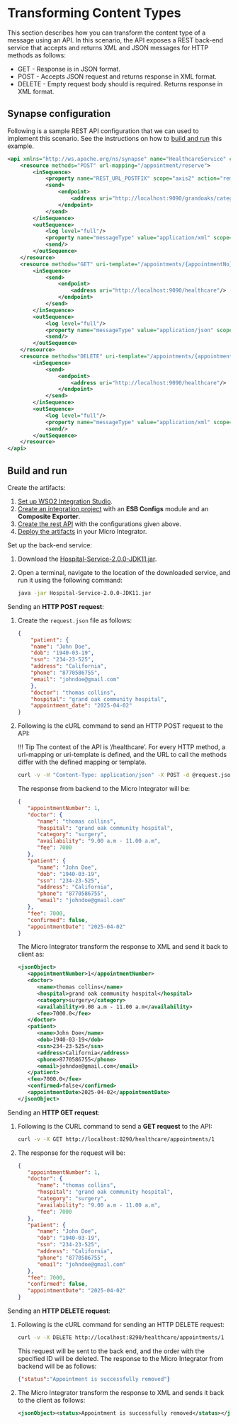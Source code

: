 # Transforming Content Types
This section describes how you can transform the content type of a message using an API. In this scenario, the API exposes a REST back-end service that accepts and returns XML and JSON messages for HTTP methods as follows:
    
-  GET - Response is in JSON format.
-  POST - Accepts JSON request and returns response in XML format.
-  DELETE - Empty request body should is required. Returns response in XML format. 
    
## Synapse configuration
    
Following is a sample REST API configuration that we can used to implement this scenario. See the instructions on how to [build and run](#build-and-run) this example.

```xml
<api xmlns="http://ws.apache.org/ns/synapse" name="HealthcareService" context="/healthcare">
    <resource methods="POST" url-mapping="/appointment/reserve">
        <inSequence>
            <property name="REST_URL_POSTFIX" scope="axis2" action="remove"/>
            <send>
                <endpoint>
                    <address uri="http://localhost:9090/grandoaks/categories/surgery/reserve"/>
                </endpoint>
            </send>
        </inSequence>
        <outSequence>
            <log level="full"/>
            <property name="messageType" value="application/xml" scope="axis2"/>
            <send/>
        </outSequence>
    </resource>
    <resource methods="GET" uri-template="/appointments/{appointmentNo}">
        <inSequence>
            <send>
                <endpoint>
                    <address uri="http://localhost:9090/healthcare"/>
                </endpoint>
            </send>
        </inSequence>
        <outSequence>
            <log level="full"/>
            <property name="messageType" value="application/json" scope="axis2"/>
            <send/>
        </outSequence>
    </resource>
    <resource methods="DELETE" uri-template="/appointments/{appointmentNo}">
        <inSequence>
            <send>
                <endpoint>
                    <address uri="http://localhost:9090/healthcare"/>
                </endpoint>
            </send>
        </inSequence>
        <outSequence>
            <log level="full"/>
            <property name="messageType" value="application/xml" scope="axis2"/>
            <send/>
        </outSequence>
    </resource>
</api>
```
    
## Build and run

Create the artifacts:

1. [Set up WSO2 Integration Studio]({{base_path}}/develop/installing-wso2-integration-studio).
2. [Create an integration project]({{base_path}}/develop/create-integration-project) with an <b>ESB Configs</b> module and an <b>Composite Exporter</b>.
3. [Create the rest API]({{base_path}}/develop/creating-artifacts/creating-an-api) with the configurations given above.
4. [Deploy the artifacts]({{base_path}}/develop/deploy-artifacts) in your Micro Integrator.

Set up the back-end service:

1. Download the [Hospital-Service-2.0.0-JDK11.jar](https://github.com/wso2-docs/WSO2_EI/blob/master/Back-End-Service/Hospital-Service-JDK11-2.0.0.jar).
2. Open a terminal, navigate to the location of the downloaded service, and run it using the following command:

    ```bash
    java -jar Hospital-Service-2.0.0-JDK11.jar
    ```

Sending an **HTTP POST request**:

1. Create the `request.json` file as follows:
    ```json
    {
        "patient": {
        "name": "John Doe",
        "dob": "1940-03-19",
        "ssn": "234-23-525",
        "address": "California",
        "phone": "8770586755",
        "email": "johndoe@gmail.com"
        },
        "doctor": "thomas collins",
        "hospital": "grand oak community hospital",
        "appointment_date": "2025-04-02"
    }
    ```

2. Following is the cURL command to send an HTTP POST request to the API:

    !!! Tip
        The context of the API is ‘/healthcare’. For every HTTP method, a url-mapping or uri-template is defined, and the URL to call the methods differ with the defined mapping or template.
        
    ```bash
    curl -v -H "Content-Type: application/json" -X POST -d @request.json http://localhost:8290/healthcare/appointment/reserve
    ```

    The response from backend to the Micro Integrator will be:

    ```json
    {
       "appointmentNumber": 1,
       "doctor": {
          "name": "thomas collins",
          "hospital": "grand oak community hospital",
          "category": "surgery",
          "availability": "9.00 a.m - 11.00 a.m",
          "fee": 7000
       },
       "patient": {
          "name": "John Doe",
          "dob": "1940-03-19",
          "ssn": "234-23-525",
          "address": "California",
          "phone": "8770586755",
          "email": "johndoe@gmail.com"
       },
       "fee": 7000,
       "confirmed": false,
       "appointmentDate": "2025-04-02"
    }
    ```

    The Micro Integrator transform the response to XML and send it back to client as:

    ```xml
    <jsonObject>
       <appointmentNumber>1</appointmentNumber>
       <doctor>
          <name>thomas collins</name>
          <hospital>grand oak community hospital</hospital>
          <category>surgery</category>
          <availability>9.00 a.m - 11.00 a.m</availability>
          <fee>7000.0</fee>
       </doctor>
       <patient>
          <name>John Doe</name>
          <dob>1940-03-19</dob>
          <ssn>234-23-525</ssn>
          <address>California</address>
          <phone>8770586755</phone>
          <email>johndoe@gmail.com</email>
       </patient>
       <fee>7000.0</fee>
       <confirmed>false</confirmed>
       <appointmentDate>2025-04-02</appointmentDate>
    </jsonObject>
    ```

Sending an **HTTP GET request**:

1.  Following is the CURL command to send a **GET request** to the API:
    
    ```bash
    curl -v -X GET http://localhost:8290/healthcare/appointments/1
    ```
    
2.  The response for the request will be:
    
    ```json
    {
       "appointmentNumber": 1,
       "doctor": {
          "name": "thomas collins",
          "hospital": "grand oak community hospital",
          "category": "surgery",
          "availability": "9.00 a.m - 11.00 a.m",
          "fee": 7000
       },
       "patient": {
          "name": "John Doe",
          "dob": "1940-03-19",
          "ssn": "234-23-525",
          "address": "California",
          "phone": "8770586755",
          "email": "johndoe@gmail.com"
       },
       "fee": 7000,
       "confirmed": false,
       "appointmentDate": "2025-04-02"
    }
    ```

Sending an **HTTP DELETE request**:

1.  Following is the cURL command for sending an HTTP DELETE request:
  
    ```bash
    curl -v -X DELETE http://localhost:8290/healthcare/appointments/1
    ```
        
    This request will be sent to the back end, and the order with the specified ID will be deleted. The response to the Micro Integrator from backend will be as follows:

    ```json
    {"status":"Appointment is successfully removed"}
    ```

2.  The Micro Integrator transform the response to XML and sends it back to the client as follows:

    ```xml
    <jsonObject><status>Appointment is successfully removed</status></jsonObject>
    ```
